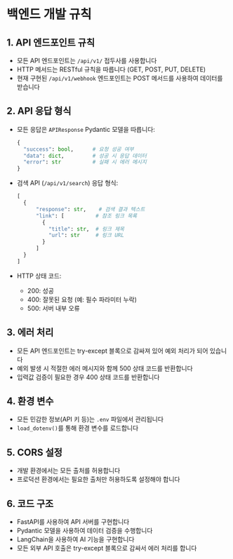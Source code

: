 # 백엔드 개발 규칙

## 1. API 엔드포인트 규칙
- 모든 API 엔드포인트는 `/api/v1/` 접두사를 사용합니다
- HTTP 메서드는 RESTful 규칙을 따릅니다 (GET, POST, PUT, DELETE)
- 현재 구현된 `/api/v1/webhook` 엔드포인트는 POST 메서드를 사용하여 데이터를 받습니다

## 2. API 응답 형식
- 모든 응답은 `APIResponse` Pydantic 모델을 따릅니다:
  ```python
  {
    "success": bool,      # 요청 성공 여부
    "data": dict,         # 성공 시 응답 데이터
    "error": str          # 실패 시 에러 메시지
  }
  ```

- 검색 API (`/api/v1/search`) 응답 형식:
  ```python
  [
    {
        "response": str,    # 검색 결과 텍스트
        "link": [          # 참조 링크 목록
          {
            "title": str,  # 링크 제목
            "url": str     # 링크 URL
          }
        ]
    }
  ]
  ```

- HTTP 상태 코드:
  - 200: 성공
  - 400: 잘못된 요청 (예: 필수 파라미터 누락)
  - 500: 서버 내부 오류

## 3. 에러 처리
- 모든 API 엔드포인트는 try-except 블록으로 감싸져 있어 예외 처리가 되어 있습니다
- 예외 발생 시 적절한 에러 메시지와 함께 500 상태 코드를 반환합니다
- 입력값 검증이 필요한 경우 400 상태 코드를 반환합니다

## 4. 환경 변수
- 모든 민감한 정보(API 키 등)는 `.env` 파일에서 관리됩니다
- `load_dotenv()`를 통해 환경 변수를 로드합니다

## 5. CORS 설정
- 개발 환경에서는 모든 출처를 허용합니다
- 프로덕션 환경에서는 필요한 출처만 허용하도록 설정해야 합니다

## 6. 코드 구조
- FastAPI를 사용하여 API 서버를 구현합니다
- Pydantic 모델을 사용하여 데이터 검증을 수행합니다
- LangChain을 사용하여 AI 기능을 구현합니다
- 모든 외부 API 호출은 try-except 블록으로 감싸서 에러 처리를 합니다 